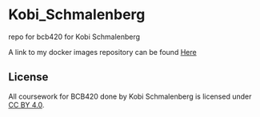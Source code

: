 # Kobi_Schmalenberg
repo for bcb420 for Kobi Schmalenberg

A link to my docker images repository can be found [Here](https://hub.docker.com/repositories/bdlsjamal)

## License
All coursework for BCB420 done by Kobi Schmalenberg is licensed under [CC BY 4.0](https://creativecommons.org/licenses/by/4.0/).

